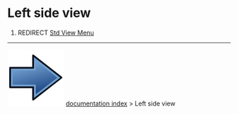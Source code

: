 # Left side view
1.  REDIRECT [Std View Menu](Std_View_Menu.md)



---
![](images/Button_right.svg) [documentation index](../README.md) > Left side view

